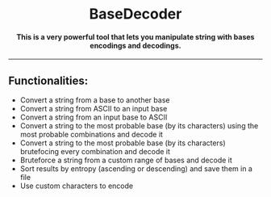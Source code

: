 <h1 align="center">BaseDecoder</h1>
<h4 align="center">This is a very powerful tool that lets you manipulate string with bases encodings and decodings.</h4>

---

## Functionalities:
- Convert a string from a base to another base
- Convert a string from ASCII to an input base
- Convert a string from an input base to ASCII
- Convert a string to the most probable base (by its characters) using the most probable combinations and decode it
- Convert a string to the most probable base (by its characters) brutefocing every combination and decode it
- Bruteforce a string from a custom range of bases and decode it
- Sort results by entropy (ascending or descending) and save them in a file
- Use custom characters to encode
